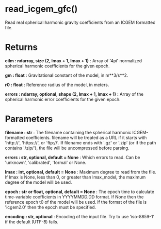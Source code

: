 # read_icgem_gfc()

Read real spherical harmonic gravity coefficients from an ICGEM formatted
file.

# Returns

**cilm : ndarray, size (2, lmax + 1, lmax + 1)**
:   Array of '4pi' normalized spherical harmonic coefficients for the given epoch.

**gm : float**
:   Gravitational constant of the model, in m\*\*3/s\*\*2.

**r0 : float**
:   Reference radius of the model, in meters.

**errors : ndarray, optional, shape (2, lmax + 1, lmax + 1)**
:   Array of the spherical harmonic error coefficients for the given epoch.

# Parameters

**filename : str**
:   The filename containing the spherical harmonic ICGEM-formatted coefficients. filename will be treated as a URL if it starts with 'http://', 'https://', or 'ftp://'. If filename ends with '.gz' or '.zip' (or if the path contains '/zip/'), the file will be uncompressed before parsing.

**errors : str, optional, default = None**
:   Which errors to read. Can be 'unknown', 'calibrated', 'formal' or None.

**lmax : int, optional, default = None**
:   Maximum degree to read from the file. If lmax is None, less than 0, or greater than lmax_model, the maximum degree of the model will be used.

**epoch : str or float, optional, default = None**
:   The epoch time to calculate time-variable coefficients in YYYYMMDD.DD format. If None then the reference epoch t0 of the model will be used. If the format of the file is 'icgem2.0' then the epoch must be specified.

**encoding : str, optional**
:   Encoding of the input file. Try to use 'iso-8859-1' if the default (UTF-8) fails.
    